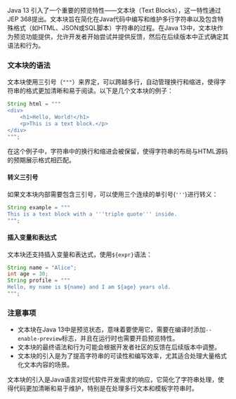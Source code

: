 Java 13 引入了一个重要的预览特性——文本块（Text Blocks），这一特性通过JEP 368提出。文本块旨在简化在Java代码中编写和维护多行字符串以及包含特殊格式（如HTML、JSON或SQL脚本）字符串的过程。在Java 13中，文本块作为预览功能提供，允许开发者开始尝试并提供反馈，然后在后续版本中正式确定其语法和行为。

### 文本块的语法

文本块使用三引号（`"""`）来界定，可以跨越多行，自动管理换行和缩进，使得字符串的格式更加清晰和易于阅读。以下是几个文本块的例子：
```java
String html = """ 
<div>
    <h1>Hello, World!</h1>
    <p>This is a text block.</p>
</div>
""";
```
在这个例子中，字符串中的换行和缩进会被保留，使得字符串的布局与HTML源码的预期展示格式相匹配。
#### 转义三引号

如果文本块内部需要包含三引号，可以使用三个连续的单引号(`'''`)进行转义：
```java
String example = """ 
This is a text block with a '''triple quote''' inside.
""";
```
#### 插入变量和表达式

文本块还支持插入变量和表达式，使用`${expr}`语法：
```java
String name = "Alice";
int age = 30;
String profile = """
Hello, my name is ${name} and I am ${age} years old.
""";
```
### 注意事项

- 文本块在Java 13中是预览状态，意味着要使用它，需要在编译时添加`--enable-preview`标志，并且在运行时也需要开启预览特性。
- 文本块的最终语法和行为可能会根据开发者社区的反馈在后续版本中调整。
- 文本块的引入是为了提高字符串的可读性和编写效率，尤其适合处理大量格式化文本内容的场景。

文本块的引入是Java语言对现代软件开发需求的响应，它简化了字符串处理，使得代码更加清晰和易于维护，特别是在处理多行文本和模板字符串时。